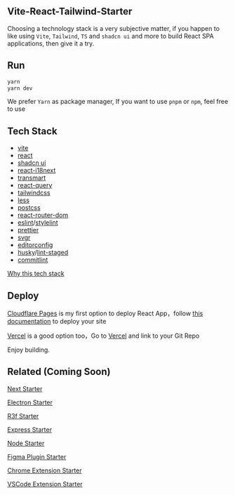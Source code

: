 ## Vite-React-Tailwind-Starter

Choosing a technology stack is a very subjective matter, if you happen to like using `Vite`, `Tailwind`, `TS` and `shadcn ui` and more to build React SPA applications, then give it a try.

## Run


```sh
yarn
yarn dev
```

We prefer `Yarn` as package manager, If you want to use `pnpm` or `npm`, feel free to use


## Tech Stack

- [vite](https://vitejs.dev/)
- [react](https://reactjs.org/)
- [shadcn ui](https://ui.shadcn.com/)
- [react-i18next](https://github.com/i18next/react-i18next)
- [transmart](https://github.com/Quilljou/transmart)
- [react-query](https://tanstack.com/query/latest/)
- [tailwindcss](https://tailwindcss.com/)
- [less](http://lesscss.org/)
- [postcss](https://postcss.org/)
- [react-router-dom](https://reactrouter.com/en/6.16.0)
- [eslint](https://eslint.org/)/[stylelint](https://stylelint.io/)
- [prettier](https://prettier.io/)
- [svgr](https://react-svgr.com/)
- [editorconfig](https://editorconfig.org/)
- [husky](https://typicode.github.io/husky/#/)/[lint-staged](https://github.com/okonet/lint-staged)
- [commitlint](https://commitlint.js.org/)

[Why this tech stack](https://)

## Deploy

[Cloudflare Pages](https://pages.cloudflare.com/) is my first option to deploy React App，follow [this documentation](https://developers.cloudflare.com/pages/framework-guides/deploy-a-react-site/) to deploy your site

[Vercel](https://pages.cloudflare.com/) is a good option too，Go to [Vercel](https://vercel.com/new) and link to your Git Repo

Enjoy building.


## Related (Coming Soon)

[Next Starter](https://)

[Electron Starter](https://)

[R3f Starter](https://)

[Express Starter](https://)

[Node Starter](https:/)

[Figma Plugin Starter](https://)

[Chrome Extension Starter](https://)

[VSCode Extension Starter](https://)


